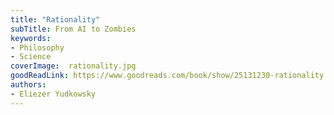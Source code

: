 ```yaml
---
title: "Rationality"
subTitle: From AI to Zombies
keywords:
- Philosophy
- Science
coverImage:  rationality.jpg
goodReadLink: https://www.goodreads.com/book/show/25131230-rationality
authors:
- Eliezer Yudkowsky
---
```

